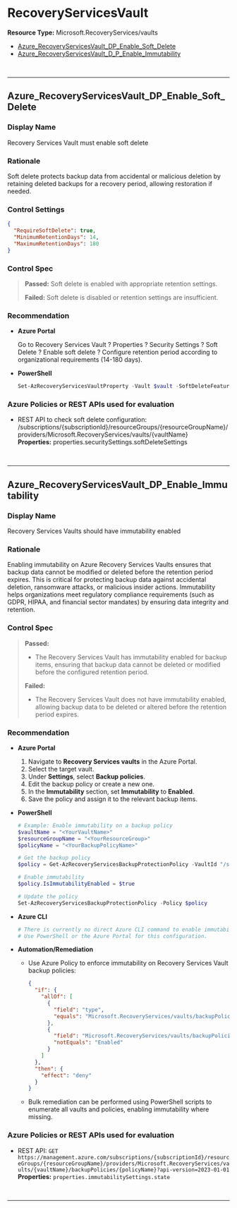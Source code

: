 ﻿# RecoveryServicesVault

**Resource Type:** Microsoft.RecoveryServices/vaults

<!-- TOC depthfrom:2 depthto:2 -->

- [Azure_RecoveryServicesVault_DP_Enable_Soft_Delete](#azure_recoveryservicesvault_dp_enable_soft_delete)
- [Azure_RecoveryServicesVault_D_P_Enable_Immutability](#azure_recoveryservicesvault_d_p_enable_immutability)

<!-- /TOC -->
<br/>

___

## Azure_RecoveryServicesVault_DP_Enable_Soft_Delete

### Display Name
Recovery Services Vault must enable soft delete

### Rationale
Soft delete protects backup data from accidental or malicious deletion by retaining deleted backups for a recovery period, allowing restoration if needed.

### Control Settings 
```json
{
  "RequireSoftDelete": true,
  "MinimumRetentionDays": 14,
  "MaximumRetentionDays": 180
}
```

### Control Spec

> **Passed:**
> Soft delete is enabled with appropriate retention settings.
>
> **Failed:**
> Soft delete is disabled or retention settings are insufficient.
>

### Recommendation

- **Azure Portal**

    Go to Recovery Services Vault ? Properties ? Security Settings ? Soft Delete ? Enable soft delete ? Configure retention period according to organizational requirements (14-180 days).

- **PowerShell**

    ```powershell
    Set-AzRecoveryServicesVaultProperty -Vault $vault -SoftDeleteFeatureState "Enable"
    ```

### Azure Policies or REST APIs used for evaluation

- REST API to check soft delete configuration: /subscriptions/{subscriptionId}/resourceGroups/{resourceGroupName}/providers/Microsoft.RecoveryServices/vaults/{vaultName}<br />
**Properties:** properties.securitySettings.softDeleteSettings<br />

<br />

___


## Azure_RecoveryServicesVault_DP_Enable_Immutability

### Display Name
Recovery Services Vaults should have immutability enabled

### Rationale
Enabling immutability on Azure Recovery Services Vaults ensures that backup data cannot be modified or deleted before the retention period expires. This is critical for protecting backup data against accidental deletion, ransomware attacks, or malicious insider actions. Immutability helps organizations meet regulatory compliance requirements (such as GDPR, HIPAA, and financial sector mandates) by ensuring data integrity and retention.

### Control Spec

> **Passed:**
> - The Recovery Services Vault has immutability enabled for backup items, ensuring that backup data cannot be deleted or modified before the configured retention period.
>
> **Failed:**
> - The Recovery Services Vault does not have immutability enabled, allowing backup data to be deleted or altered before the retention period expires.

### Recommendation

- **Azure Portal**
    1. Navigate to **Recovery Services vaults** in the Azure Portal.
    2. Select the target vault.
    3. Under **Settings**, select **Backup policies**.
    4. Edit the backup policy or create a new one.
    5. In the **Immutability** section, set **Immutability** to **Enabled**.
    6. Save the policy and assign it to the relevant backup items.

- **PowerShell**
    ```powershell
    # Example: Enable immutability on a backup policy
    $vaultName = "<YourVaultName>"
    $resourceGroupName = "<YourResourceGroup>"
    $policyName = "<YourBackupPolicyName>"

    # Get the backup policy
    $policy = Get-AzRecoveryServicesBackupProtectionPolicy -VaultId "/subscriptions/<subscriptionId>/resourceGroups/$resourceGroupName/providers/Microsoft.RecoveryServices/vaults/$vaultName" -Name $policyName

    # Enable immutability
    $policy.IsImmutabilityEnabled = $true

    # Update the policy
    Set-AzRecoveryServicesBackupProtectionPolicy -Policy $policy
    ```

- **Azure CLI**
    ```bash
    # There is currently no direct Azure CLI command to enable immutability on a backup policy.
    # Use PowerShell or the Azure Portal for this configuration.
    ```

- **Automation/Remediation**
    - Use Azure Policy to enforce immutability on Recovery Services Vault backup policies:
        ```json
        {
          "if": {
            "allOf": [
              {
                "field": "type",
                "equals": "Microsoft.RecoveryServices/vaults/backupPolicies"
              },
              {
                "field": "Microsoft.RecoveryServices/vaults/backupPolicies/immutabilitySettings.state",
                "notEquals": "Enabled"
              }
            ]
          },
          "then": {
            "effect": "deny"
          }
        }
        ```
    - Bulk remediation can be performed using PowerShell scripts to enumerate all vaults and policies, enabling immutability where missing.

### Azure Policies or REST APIs used for evaluation

- REST API: `GET https://management.azure.com/subscriptions/{subscriptionId}/resourceGroups/{resourceGroupName}/providers/Microsoft.RecoveryServices/vaults/{vaultName}/backupPolicies/{policyName}?api-version=2023-01-01`
  <br />
  **Properties:** `properties.immutabilitySettings.state`

<br/>

___
